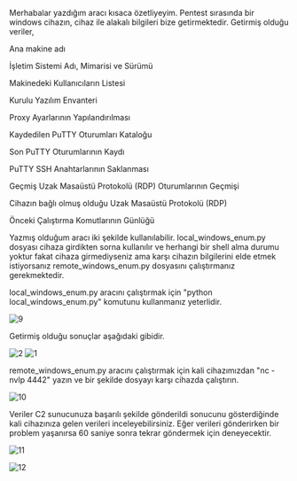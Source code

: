 Merhabalar yazdığım aracı kısaca özetliyeyim. Pentest sırasında bir windows cihazın, cihaz ile alakalı bilgileri bize getirmektedir.
Getirmiş olduğu veriler,

Ana makine adı

İşletim Sistemi Adı, Mimarisi ve Sürümü

Makinedeki Kullanıcıların Listesi

Kurulu Yazılım Envanteri

Proxy Ayarlarının Yapılandırılması

Kaydedilen PuTTY Oturumları Kataloğu

Son PuTTY Oturumlarının Kaydı

PuTTY SSH Anahtarlarının Saklanması

Geçmiş Uzak Masaüstü Protokolü (RDP) Oturumlarının Geçmişi

Cihazın bağlı olmuş olduğu Uzak Masaüstü Protokolü (RDP)

Önceki Çalıştırma Komutlarının Günlüğü

Yazmış olduğum aracı iki şekilde kullanılabilir. local_windows_enum.py dosyası cihaza girdikten sorna kullanılır ve herhangi bir shell alma durumu yoktur fakat cihaza girmediyseniz ama karşı cihazın bilgilerini 
elde etmek istiyorsanız remote_windows_enum.py dosyasını çalıştırmanız gerekmektedir.

local_windows_enum.py aracını çalıştırmak için "python local_windows_enum.py" komutunu kullanmanız yeterlidir.

![9](https://github.com/meisterlos/Windows_Enum/assets/81145753/81cf43c6-d6e5-46f2-8b74-fc238d8809f4)

Getirmiş olduğu sonuçlar aşağıdaki gibidir.

![2](https://github.com/meisterlos/Windows_Enum/assets/81145753/9f2ef28b-186d-46fe-b72f-0fee590e7fb3)
![1](https://github.com/meisterlos/Windows_Enum/assets/81145753/9b7a812d-d9ff-483f-afb4-2743c63caa10)

remote_windows_enum.py aracını çalıştırmak için kali cihazımızdan "nc -nvlp 4442" yazın ve bir şekilde dosyayı karşı cihazda çalıştırın.

![10](https://github.com/meisterlos/Windows_Enum/assets/81145753/789199f5-6808-43fd-b42d-605e9c228a15)

Veriler C2 sunucunuza başarılı şekilde gönderildi sonucunu gösterdiğinde kali cihazınıza gelen verileri inceleyebilirsiniz. Eğer verileri gönderirken bir problem yaşanırsa 60 saniye sonra tekrar göndermek için deneyecektir.

![11](https://github.com/meisterlos/Windows_Enum/assets/81145753/6a2657d7-caba-4d4e-a9be-fde4d8f11728)

![12](https://github.com/meisterlos/Windows_Enum/assets/81145753/adcd167a-0f62-465f-a689-f5e701fe1dff)




